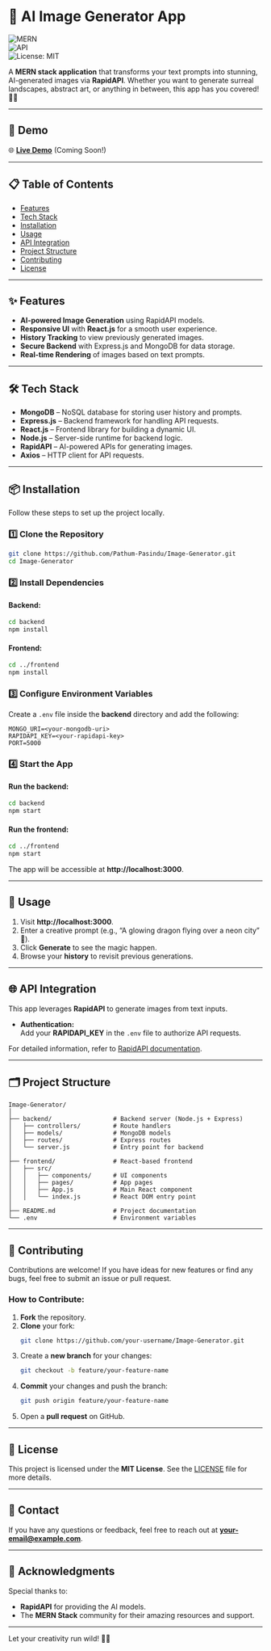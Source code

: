 
# 🌌 AI Image Generator App  

![MERN](https://img.shields.io/badge/Stack-MERN-informational?style=flat&logo=javascript&logoColor=white)  
![API](https://img.shields.io/badge/API-RapidAPI-blue?style=flat)  
![License: MIT](https://img.shields.io/badge/License-MIT-green.svg)  

A **MERN stack application** that transforms your text prompts into stunning, AI-generated images via **RapidAPI**. Whether you want to generate surreal landscapes, abstract art, or anything in between, this app has you covered! 🚀✨

---

## 🚀 Demo

🌐 **[Live Demo](#)** (Coming Soon!)

---

## 📋 Table of Contents
- [Features](#features)
- [Tech Stack](#tech-stack)
- [Installation](#installation)
- [Usage](#usage)
- [API Integration](#api-integration)
- [Project Structure](#project-structure)
- [Contributing](#contributing)
- [License](#license)

---

## ✨ Features

- **AI-powered Image Generation** using RapidAPI models.  
- **Responsive UI** with **React.js** for a smooth user experience.  
- **History Tracking** to view previously generated images.  
- **Secure Backend** with Express.js and MongoDB for data storage.  
- **Real-time Rendering** of images based on text prompts.  

---

## 🛠️ Tech Stack

- **MongoDB** – NoSQL database for storing user history and prompts.  
- **Express.js** – Backend framework for handling API requests.  
- **React.js** – Frontend library for building a dynamic UI.  
- **Node.js** – Server-side runtime for backend logic.  
- **RapidAPI** – AI-powered APIs for generating images.  
- **Axios** – HTTP client for API requests.  

---

## 📦 Installation

Follow these steps to set up the project locally.

### 1️⃣ Clone the Repository
```bash
git clone https://github.com/Pathum-Pasindu/Image-Generator.git
cd Image-Generator
```

### 2️⃣ Install Dependencies

#### Backend:
```bash
cd backend
npm install
```

#### Frontend:
```bash
cd ../frontend
npm install
```

### 3️⃣ Configure Environment Variables  
Create a `.env` file inside the **backend** directory and add the following:

```plaintext
MONGO_URI=<your-mongodb-uri>
RAPIDAPI_KEY=<your-rapidapi-key>
PORT=5000
```

### 4️⃣ Start the App

#### Run the backend:
```bash
cd backend
npm start
```

#### Run the frontend:
```bash
cd ../frontend
npm start
```

The app will be accessible at **http://localhost:3000**.

---

## 🔧 Usage

1. Visit **http://localhost:3000**.
2. Enter a creative prompt (e.g., “A glowing dragon flying over a neon city” 🐉).  
3. Click **Generate** to see the magic happen.  
4. Browse your **history** to revisit previous generations.  

---

## 🌐 API Integration

This app leverages **RapidAPI** to generate images from text inputs.  

- **Authentication:**  
  Add your **RAPIDAPI_KEY** in the `.env` file to authorize API requests.  

For detailed information, refer to [RapidAPI documentation](https://rapidapi.com/).

---

## 🗂️ Project Structure

```plaintext
Image-Generator/
│
├── backend/                 # Backend server (Node.js + Express)
│   ├── controllers/         # Route handlers
│   ├── models/              # MongoDB models
│   ├── routes/              # Express routes
│   └── server.js            # Entry point for backend
│
├── frontend/                # React-based frontend
│   ├── src/
│   │   ├── components/      # UI components
│   │   ├── pages/           # App pages
│   │   ├── App.js           # Main React component
│   │   └── index.js         # React DOM entry point
│
├── README.md                # Project documentation
└── .env                     # Environment variables
```

---

## 🤝 Contributing

Contributions are welcome! If you have ideas for new features or find any bugs, feel free to submit an issue or pull request.  

### How to Contribute:
1. **Fork** the repository.  
2. **Clone** your fork:
   ```bash
   git clone https://github.com/your-username/Image-Generator.git
   ```
3. Create a **new branch** for your changes:
   ```bash
   git checkout -b feature/your-feature-name
   ```
4. **Commit** your changes and push the branch:
   ```bash
   git push origin feature/your-feature-name
   ```
5. Open a **pull request** on GitHub.

---

## 📄 License

This project is licensed under the **MIT License**. See the [LICENSE](LICENSE) file for more details.

---

## 📧 Contact

If you have any questions or feedback, feel free to reach out at **your-email@example.com**.

---

## 🌟 Acknowledgments

Special thanks to:  
- **RapidAPI** for providing the AI models.  
- The **MERN Stack** community for their amazing resources and support.

---

Let your creativity run wild! 🎨🚀
